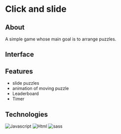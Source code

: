 # Click and slide


## About
A simple game whose main goal is to arrange puzzles.

## Interface


## Features
- slide puzzles
- animation of moving puzzle
- Leaderboard
- Timer

## Technologies
![Javascript](https://img.shields.io/badge/JavaScript-F7DF1E?logo=JavaScript&logoColor=black&style=for-the-badge)
![Html](https://img.shields.io/badge/HTML5-E34F26?logo=HTML5&logoColor=white&style=for-the-badge)
![sass](https://img.shields.io/badge/SASS-CC6699?logo=Sass&logoColor=white&style=for-the-badge)
